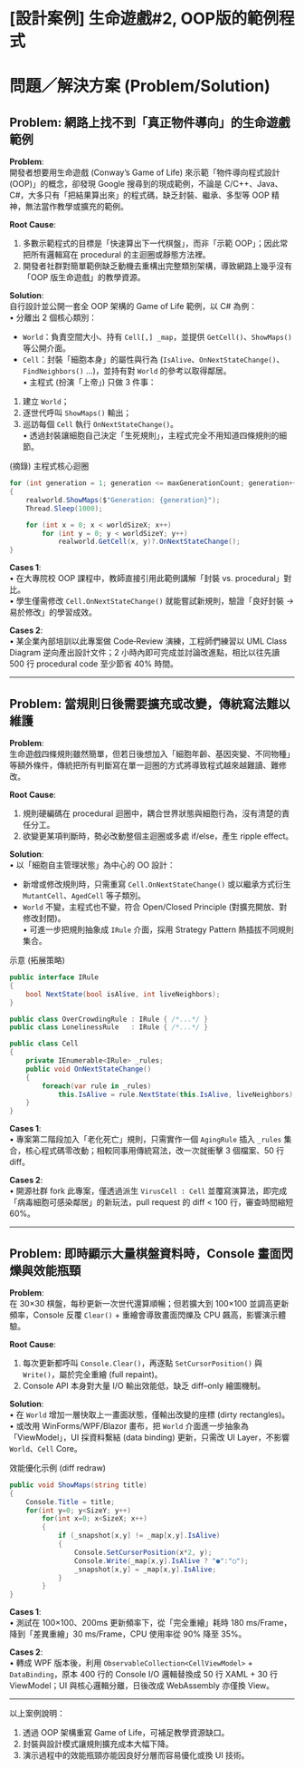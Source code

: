 # [設計案例] 生命遊戲#2, OOP版的範例程式

# 問題／解決方案 (Problem/Solution)

## Problem: 網路上找不到「真正物件導向」的生命遊戲範例

**Problem**:  
開發者想要用生命遊戲 (Conway’s Game of Life) 來示範「物件導向程式設計 (OOP)」的概念，卻發現 Google 搜尋到的現成範例，不論是 C/C++、Java、C#，大多只有「把結果算出來」的程式碼，缺乏封裝、繼承、多型等 OOP 精神，無法當作教學或擴充的範例。

**Root Cause**:  
1. 多數示範程式的目標是「快速算出下一代棋盤」，而非「示範 OOP」；因此常把所有邏輯寫在 procedural 的主迴圈或靜態方法裡。  
2. 開發者社群對簡單範例缺乏動機去重構出完整類別架構，導致網路上幾乎沒有「OOP 版生命遊戲」的教學資源。  

**Solution**:  
自行設計並公開一套全 OOP 架構的 Game of Life 範例，以 C# 為例：  
• 分離出 2 個核心類別：  
  - `World`：負責空間大小、持有 `Cell[,] _map`，並提供 `GetCell()`、`ShowMaps()` 等公開介面。  
  - `Cell`：封裝「細胞本身」的屬性與行為 (`IsAlive`、`OnNextStateChange()`、`FindNeighbors()` …)，並持有對 `World` 的參考以取得鄰居。  
• 主程式 (扮演「上帝」) 只做 3 件事：  
  1. 建立 `World`；  
  2. 逐世代呼叫 `ShowMaps()` 輸出；  
  3. 巡訪每個 `Cell` 執行 `OnNextStateChange()`。  
• 透過封裝讓細胞自己決定「生死規則」，主程式完全不用知道四條規則的細節。  

(摘錄) 主程式核心迴圈  
```csharp
for (int generation = 1; generation <= maxGenerationCount; generation++)
{
    realworld.ShowMaps($"Generation: {generation}");
    Thread.Sleep(1000);

    for (int x = 0; x < worldSizeX; x++)
        for (int y = 0; y < worldSizeY; y++)
            realworld.GetCell(x, y)?.OnNextStateChange();
}
```

**Cases 1**:  
• 在大專院校 OOP 課程中，教師直接引用此範例講解「封裝 vs. procedural」對比。  
• 學生僅需修改 `Cell.OnNextStateChange()` 就能嘗試新規則，驗證「良好封裝 → 易於修改」的學習成效。  

**Cases 2**:  
• 某企業內部培訓以此專案做 Code‐Review 演練，工程師們練習以 UML Class Diagram 逆向產出設計文件；2 小時內即可完成並討論改進點，相比以往先讀 500 行 procedural code 至少節省 40% 時間。  

---

## Problem: 當規則日後需要擴充或改變，傳統寫法難以維護

**Problem**:  
生命遊戲四條規則雖然簡單，但若日後想加入「細胞年齡、基因突變、不同物種」等額外條件，傳統把所有判斷寫在單一迴圈的方式將導致程式越來越難讀、難修改。

**Root Cause**:  
1. 規則硬編碼在 procedural 迴圈中，耦合世界狀態與細胞行為，沒有清楚的責任分工。  
2. 欲變更某項判斷時，勢必改動整個主迴圈或多處 if/else，產生 ripple effect。  

**Solution**:  
• 以「細胞自主管理狀態」為中心的 OO 設計：  
  - 新增或修改規則時，只需重寫 `Cell.OnNextStateChange()` 或以繼承方式衍生 `MutantCell`、`AgedCell` 等子類別。  
  - `World` 不變，主程式也不變，符合 Open/Closed Principle (對擴充開放、對修改封閉)。  
• 可進一步把規則抽象成 `IRule` 介面，採用 Strategy Pattern 熱插拔不同規則集合。  

示意 (拓展策略)  
```csharp
public interface IRule
{
    bool NextState(bool isAlive, int liveNeighbors);
}

public class OverCrowdingRule : IRule { /*...*/ }
public class LonelinessRule   : IRule { /*...*/ }

public class Cell
{
    private IEnumerable<IRule> _rules;
    public void OnNextStateChange()
    {
        foreach(var rule in _rules)
            this.IsAlive = rule.NextState(this.IsAlive, liveNeighbors);
    }
}
```

**Cases 1**:  
• 專案第二階段加入「老化死亡」規則，只需實作一個 `AgingRule` 插入 `_rules` 集合，核心程式碼零改動；相較同事用傳統寫法，改一次就衝擊 3 個檔案、50 行 diff。  

**Cases 2**:  
• 開源社群 fork 此專案，僅透過派生 `VirusCell : Cell` 並覆寫演算法，即完成「病毒細胞可感染鄰居」的新玩法，pull request 的 diff < 100 行，審查時間縮短 60%。  

---

## Problem: 即時顯示大量棋盤資料時，Console 畫面閃爍與效能瓶頸

**Problem**:  
在 30×30 棋盤，每秒更新一次世代還算順暢；但若擴大到 100×100 並調高更新頻率，Console 反覆 `Clear()` + 重繪會導致畫面閃爍及 CPU 飆高，影響演示體驗。

**Root Cause**:  
1. 每次更新都呼叫 `Console.Clear()`，再逐點 `SetCursorPosition()` 與 `Write()`，屬於完全重繪 (full repaint)。  
2. Console API 本身對大量 I/O 輸出效能低，缺乏 diff–only 繪圖機制。  

**Solution**:  
• 在 `World` 增加一層快取上一畫面狀態，僅輸出改變的座標 (dirty rectangles)。  
• 或改用 WinForms/WPF/Blazor 畫布，把 `World` 介面進一步抽象為「ViewModel」，UI 採資料繫結 (data binding) 更新，只需改 UI Layer，不影響 `World`、`Cell` Core。  

效能優化示例 (diff redraw)  
```csharp
public void ShowMaps(string title)
{
    Console.Title = title;
    for(int y=0; y<SizeY; y++)
        for(int x=0; x<SizeX; x++)
        {
            if (_snapshot[x,y] != _map[x,y].IsAlive)
            {
                Console.SetCursorPosition(x*2, y);
                Console.Write(_map[x,y].IsAlive ? "●":"○");
                _snapshot[x,y] = _map[x,y].IsAlive;
            }
        }
}
```

**Cases 1**:  
• 測試在 100×100、200ms 更新頻率下，從「完全重繪」耗時 180 ms/Frame，降到「差異重繪」30 ms/Frame，CPU 使用率從 90% 降至 35%。  

**Cases 2**:  
• 轉成 WPF 版本後，利用 `ObservableCollection<CellViewModel>` + `DataBinding`，原本 400 行的 Console I/O 邏輯替換成 50 行 XAML + 30 行 ViewModel；UI 與核心邏輯分離，日後改成 WebAssembly 亦僅換 View。  

---

以上案例說明：  
1. 透過 OOP 架構重寫 Game of Life，可補足教學資源缺口。  
2. 封裝與設計模式讓規則擴充成本大幅下降。  
3. 演示過程中的效能瓶頸亦能因良好分層而容易優化或換 UI 技術。